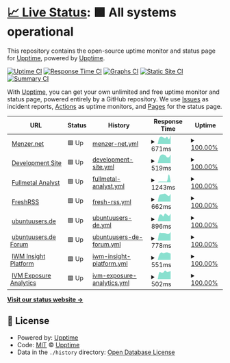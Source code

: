 # [📈 Live Status](https://upptime.github.io/upptime): <!--live status--> **🟩 All systems operational**

This repository contains the open-source uptime monitor and status page for [Upptime](https://upptime.js.org), powered by [Upptime](https://github.com/upptime/upptime).

[![Uptime CI](https://github.com/cxt666/upptime/workflows/Uptime%20CI/badge.svg)](https://github.com/cxt666/upptime/actions?query=workflow%3A%22Uptime+CI%22)
[![Response Time CI](https://github.com/cxt666/upptime/workflows/Response%20Time%20CI/badge.svg)](https://github.com/cxt666/upptime/actions?query=workflow%3A%22Response+Time+CI%22)
[![Graphs CI](https://github.com/cxt666/upptime/workflows/Graphs%20CI/badge.svg)](https://github.com/cxt666/upptime/actions?query=workflow%3A%22Graphs+CI%22)
[![Static Site CI](https://github.com/cxt666/upptime/workflows/Static%20Site%20CI/badge.svg)](https://github.com/cxt666/upptime/actions?query=workflow%3A%22Static+Site+CI%22)
[![Summary CI](https://github.com/cxt666/upptime/workflows/Summary%20CI/badge.svg)](https://github.com/cxt666/upptime/actions?query=workflow%3A%22Summary+CI%22)

With [Upptime](https://upptime.js.org), you can get your own unlimited and free uptime monitor and status page, powered entirely by a GitHub repository. We use [Issues](https://github.com/upptime/upptime/issues) as incident reports, [Actions](https://github.com/cxt666/upptime/actions) as uptime monitors, and [Pages](https://upptime.github.io/upptime) for the status page.

<!--start: status pages-->
<!-- This summary is generated by Upptime (https://github.com/upptime/upptime) -->
<!-- Do not edit this manually, your changes will be overwritten -->
<!-- prettier-ignore -->
| URL | Status | History | Response Time | Uptime |
| --- | ------ | ------- | ------------- | ------ |
| <img alt="" src="http://legacy.menzer.net/sites/default/files/dev.ico" height="13"> [Menzer.net](http://menzer.net) | 🟩 Up | [menzer-net.yml](https://github.com/cxt666/upptime/commits/HEAD/history/menzer-net.yml) | <details><summary><img alt="Response time graph" src="./graphs/menzer-net/response-time-week.png" height="20"> 671ms</summary><br><a href="https://cxt666.github.io/upptime/history/menzer-net"><img alt="Response time 793" src="https://img.shields.io/endpoint?url=https%3A%2F%2Fraw.githubusercontent.com%2Fcxt666%2Fupptime%2FHEAD%2Fapi%2Fmenzer-net%2Fresponse-time.json"></a><br><a href="https://cxt666.github.io/upptime/history/menzer-net"><img alt="24-hour response time 678" src="https://img.shields.io/endpoint?url=https%3A%2F%2Fraw.githubusercontent.com%2Fcxt666%2Fupptime%2FHEAD%2Fapi%2Fmenzer-net%2Fresponse-time-day.json"></a><br><a href="https://cxt666.github.io/upptime/history/menzer-net"><img alt="7-day response time 671" src="https://img.shields.io/endpoint?url=https%3A%2F%2Fraw.githubusercontent.com%2Fcxt666%2Fupptime%2FHEAD%2Fapi%2Fmenzer-net%2Fresponse-time-week.json"></a><br><a href="https://cxt666.github.io/upptime/history/menzer-net"><img alt="30-day response time 802" src="https://img.shields.io/endpoint?url=https%3A%2F%2Fraw.githubusercontent.com%2Fcxt666%2Fupptime%2FHEAD%2Fapi%2Fmenzer-net%2Fresponse-time-month.json"></a><br><a href="https://cxt666.github.io/upptime/history/menzer-net"><img alt="1-year response time 824" src="https://img.shields.io/endpoint?url=https%3A%2F%2Fraw.githubusercontent.com%2Fcxt666%2Fupptime%2FHEAD%2Fapi%2Fmenzer-net%2Fresponse-time-year.json"></a></details> | <details><summary><a href="https://cxt666.github.io/upptime/history/menzer-net">100.00%</a></summary><a href="https://cxt666.github.io/upptime/history/menzer-net"><img alt="All-time uptime 99.92%" src="https://img.shields.io/endpoint?url=https%3A%2F%2Fraw.githubusercontent.com%2Fcxt666%2Fupptime%2FHEAD%2Fapi%2Fmenzer-net%2Fuptime.json"></a><br><a href="https://cxt666.github.io/upptime/history/menzer-net"><img alt="24-hour uptime 100.00%" src="https://img.shields.io/endpoint?url=https%3A%2F%2Fraw.githubusercontent.com%2Fcxt666%2Fupptime%2FHEAD%2Fapi%2Fmenzer-net%2Fuptime-day.json"></a><br><a href="https://cxt666.github.io/upptime/history/menzer-net"><img alt="7-day uptime 100.00%" src="https://img.shields.io/endpoint?url=https%3A%2F%2Fraw.githubusercontent.com%2Fcxt666%2Fupptime%2FHEAD%2Fapi%2Fmenzer-net%2Fuptime-week.json"></a><br><a href="https://cxt666.github.io/upptime/history/menzer-net"><img alt="30-day uptime 100.00%" src="https://img.shields.io/endpoint?url=https%3A%2F%2Fraw.githubusercontent.com%2Fcxt666%2Fupptime%2FHEAD%2Fapi%2Fmenzer-net%2Fuptime-month.json"></a><br><a href="https://cxt666.github.io/upptime/history/menzer-net"><img alt="1-year uptime 99.97%" src="https://img.shields.io/endpoint?url=https%3A%2F%2Fraw.githubusercontent.com%2Fcxt666%2Fupptime%2FHEAD%2Fapi%2Fmenzer-net%2Fuptime-year.json"></a></details>
| <img alt="" src="http://legacy.menzer.net/sites/default/files/dev.ico" height="13"> [Development Site](http://mnzr.de) | 🟩 Up | [development-site.yml](https://github.com/cxt666/upptime/commits/HEAD/history/development-site.yml) | <details><summary><img alt="Response time graph" src="./graphs/development-site/response-time-week.png" height="20"> 519ms</summary><br><a href="https://cxt666.github.io/upptime/history/development-site"><img alt="Response time 631" src="https://img.shields.io/endpoint?url=https%3A%2F%2Fraw.githubusercontent.com%2Fcxt666%2Fupptime%2FHEAD%2Fapi%2Fdevelopment-site%2Fresponse-time.json"></a><br><a href="https://cxt666.github.io/upptime/history/development-site"><img alt="24-hour response time 531" src="https://img.shields.io/endpoint?url=https%3A%2F%2Fraw.githubusercontent.com%2Fcxt666%2Fupptime%2FHEAD%2Fapi%2Fdevelopment-site%2Fresponse-time-day.json"></a><br><a href="https://cxt666.github.io/upptime/history/development-site"><img alt="7-day response time 519" src="https://img.shields.io/endpoint?url=https%3A%2F%2Fraw.githubusercontent.com%2Fcxt666%2Fupptime%2FHEAD%2Fapi%2Fdevelopment-site%2Fresponse-time-week.json"></a><br><a href="https://cxt666.github.io/upptime/history/development-site"><img alt="30-day response time 637" src="https://img.shields.io/endpoint?url=https%3A%2F%2Fraw.githubusercontent.com%2Fcxt666%2Fupptime%2FHEAD%2Fapi%2Fdevelopment-site%2Fresponse-time-month.json"></a><br><a href="https://cxt666.github.io/upptime/history/development-site"><img alt="1-year response time 643" src="https://img.shields.io/endpoint?url=https%3A%2F%2Fraw.githubusercontent.com%2Fcxt666%2Fupptime%2FHEAD%2Fapi%2Fdevelopment-site%2Fresponse-time-year.json"></a></details> | <details><summary><a href="https://cxt666.github.io/upptime/history/development-site">100.00%</a></summary><a href="https://cxt666.github.io/upptime/history/development-site"><img alt="All-time uptime 99.98%" src="https://img.shields.io/endpoint?url=https%3A%2F%2Fraw.githubusercontent.com%2Fcxt666%2Fupptime%2FHEAD%2Fapi%2Fdevelopment-site%2Fuptime.json"></a><br><a href="https://cxt666.github.io/upptime/history/development-site"><img alt="24-hour uptime 100.00%" src="https://img.shields.io/endpoint?url=https%3A%2F%2Fraw.githubusercontent.com%2Fcxt666%2Fupptime%2FHEAD%2Fapi%2Fdevelopment-site%2Fuptime-day.json"></a><br><a href="https://cxt666.github.io/upptime/history/development-site"><img alt="7-day uptime 100.00%" src="https://img.shields.io/endpoint?url=https%3A%2F%2Fraw.githubusercontent.com%2Fcxt666%2Fupptime%2FHEAD%2Fapi%2Fdevelopment-site%2Fuptime-week.json"></a><br><a href="https://cxt666.github.io/upptime/history/development-site"><img alt="30-day uptime 100.00%" src="https://img.shields.io/endpoint?url=https%3A%2F%2Fraw.githubusercontent.com%2Fcxt666%2Fupptime%2FHEAD%2Fapi%2Fdevelopment-site%2Fuptime-month.json"></a><br><a href="https://cxt666.github.io/upptime/history/development-site"><img alt="1-year uptime 99.99%" src="https://img.shields.io/endpoint?url=https%3A%2F%2Fraw.githubusercontent.com%2Fcxt666%2Fupptime%2FHEAD%2Fapi%2Fdevelopment-site%2Fuptime-year.json"></a></details>
| <img alt="" src="http://legacy.menzer.net/sites/default/files/dev.ico" height="13"> [Fullmetal Analyst](https://fullmetal-analyst.de/) | 🟩 Up | [fullmetal-analyst.yml](https://github.com/cxt666/upptime/commits/HEAD/history/fullmetal-analyst.yml) | <details><summary><img alt="Response time graph" src="./graphs/fullmetal-analyst/response-time-week.png" height="20"> 1243ms</summary><br><a href="https://cxt666.github.io/upptime/history/fullmetal-analyst"><img alt="Response time 631" src="https://img.shields.io/endpoint?url=https%3A%2F%2Fraw.githubusercontent.com%2Fcxt666%2Fupptime%2FHEAD%2Fapi%2Ffullmetal-analyst%2Fresponse-time.json"></a><br><a href="https://cxt666.github.io/upptime/history/fullmetal-analyst"><img alt="24-hour response time 527" src="https://img.shields.io/endpoint?url=https%3A%2F%2Fraw.githubusercontent.com%2Fcxt666%2Fupptime%2FHEAD%2Fapi%2Ffullmetal-analyst%2Fresponse-time-day.json"></a><br><a href="https://cxt666.github.io/upptime/history/fullmetal-analyst"><img alt="7-day response time 1243" src="https://img.shields.io/endpoint?url=https%3A%2F%2Fraw.githubusercontent.com%2Fcxt666%2Fupptime%2FHEAD%2Fapi%2Ffullmetal-analyst%2Fresponse-time-week.json"></a><br><a href="https://cxt666.github.io/upptime/history/fullmetal-analyst"><img alt="30-day response time 808" src="https://img.shields.io/endpoint?url=https%3A%2F%2Fraw.githubusercontent.com%2Fcxt666%2Fupptime%2FHEAD%2Fapi%2Ffullmetal-analyst%2Fresponse-time-month.json"></a><br><a href="https://cxt666.github.io/upptime/history/fullmetal-analyst"><img alt="1-year response time 648" src="https://img.shields.io/endpoint?url=https%3A%2F%2Fraw.githubusercontent.com%2Fcxt666%2Fupptime%2FHEAD%2Fapi%2Ffullmetal-analyst%2Fresponse-time-year.json"></a></details> | <details><summary><a href="https://cxt666.github.io/upptime/history/fullmetal-analyst">100.00%</a></summary><a href="https://cxt666.github.io/upptime/history/fullmetal-analyst"><img alt="All-time uptime 99.99%" src="https://img.shields.io/endpoint?url=https%3A%2F%2Fraw.githubusercontent.com%2Fcxt666%2Fupptime%2FHEAD%2Fapi%2Ffullmetal-analyst%2Fuptime.json"></a><br><a href="https://cxt666.github.io/upptime/history/fullmetal-analyst"><img alt="24-hour uptime 100.00%" src="https://img.shields.io/endpoint?url=https%3A%2F%2Fraw.githubusercontent.com%2Fcxt666%2Fupptime%2FHEAD%2Fapi%2Ffullmetal-analyst%2Fuptime-day.json"></a><br><a href="https://cxt666.github.io/upptime/history/fullmetal-analyst"><img alt="7-day uptime 100.00%" src="https://img.shields.io/endpoint?url=https%3A%2F%2Fraw.githubusercontent.com%2Fcxt666%2Fupptime%2FHEAD%2Fapi%2Ffullmetal-analyst%2Fuptime-week.json"></a><br><a href="https://cxt666.github.io/upptime/history/fullmetal-analyst"><img alt="30-day uptime 100.00%" src="https://img.shields.io/endpoint?url=https%3A%2F%2Fraw.githubusercontent.com%2Fcxt666%2Fupptime%2FHEAD%2Fapi%2Ffullmetal-analyst%2Fuptime-month.json"></a><br><a href="https://cxt666.github.io/upptime/history/fullmetal-analyst"><img alt="1-year uptime 100.00%" src="https://img.shields.io/endpoint?url=https%3A%2F%2Fraw.githubusercontent.com%2Fcxt666%2Fupptime%2FHEAD%2Fapi%2Ffullmetal-analyst%2Fuptime-year.json"></a></details>
| <img alt="" src="http://reader.mnzr.de/favicon.png" height="13"> [FreshRSS](https://reader.mnzr.de) | 🟩 Up | [fresh-rss.yml](https://github.com/cxt666/upptime/commits/HEAD/history/fresh-rss.yml) | <details><summary><img alt="Response time graph" src="./graphs/fresh-rss/response-time-week.png" height="20"> 662ms</summary><br><a href="https://cxt666.github.io/upptime/history/fresh-rss"><img alt="Response time 757" src="https://img.shields.io/endpoint?url=https%3A%2F%2Fraw.githubusercontent.com%2Fcxt666%2Fupptime%2FHEAD%2Fapi%2Ffresh-rss%2Fresponse-time.json"></a><br><a href="https://cxt666.github.io/upptime/history/fresh-rss"><img alt="24-hour response time 702" src="https://img.shields.io/endpoint?url=https%3A%2F%2Fraw.githubusercontent.com%2Fcxt666%2Fupptime%2FHEAD%2Fapi%2Ffresh-rss%2Fresponse-time-day.json"></a><br><a href="https://cxt666.github.io/upptime/history/fresh-rss"><img alt="7-day response time 662" src="https://img.shields.io/endpoint?url=https%3A%2F%2Fraw.githubusercontent.com%2Fcxt666%2Fupptime%2FHEAD%2Fapi%2Ffresh-rss%2Fresponse-time-week.json"></a><br><a href="https://cxt666.github.io/upptime/history/fresh-rss"><img alt="30-day response time 764" src="https://img.shields.io/endpoint?url=https%3A%2F%2Fraw.githubusercontent.com%2Fcxt666%2Fupptime%2FHEAD%2Fapi%2Ffresh-rss%2Fresponse-time-month.json"></a><br><a href="https://cxt666.github.io/upptime/history/fresh-rss"><img alt="1-year response time 780" src="https://img.shields.io/endpoint?url=https%3A%2F%2Fraw.githubusercontent.com%2Fcxt666%2Fupptime%2FHEAD%2Fapi%2Ffresh-rss%2Fresponse-time-year.json"></a></details> | <details><summary><a href="https://cxt666.github.io/upptime/history/fresh-rss">100.00%</a></summary><a href="https://cxt666.github.io/upptime/history/fresh-rss"><img alt="All-time uptime 99.97%" src="https://img.shields.io/endpoint?url=https%3A%2F%2Fraw.githubusercontent.com%2Fcxt666%2Fupptime%2FHEAD%2Fapi%2Ffresh-rss%2Fuptime.json"></a><br><a href="https://cxt666.github.io/upptime/history/fresh-rss"><img alt="24-hour uptime 100.00%" src="https://img.shields.io/endpoint?url=https%3A%2F%2Fraw.githubusercontent.com%2Fcxt666%2Fupptime%2FHEAD%2Fapi%2Ffresh-rss%2Fuptime-day.json"></a><br><a href="https://cxt666.github.io/upptime/history/fresh-rss"><img alt="7-day uptime 100.00%" src="https://img.shields.io/endpoint?url=https%3A%2F%2Fraw.githubusercontent.com%2Fcxt666%2Fupptime%2FHEAD%2Fapi%2Ffresh-rss%2Fuptime-week.json"></a><br><a href="https://cxt666.github.io/upptime/history/fresh-rss"><img alt="30-day uptime 100.00%" src="https://img.shields.io/endpoint?url=https%3A%2F%2Fraw.githubusercontent.com%2Fcxt666%2Fupptime%2FHEAD%2Fapi%2Ffresh-rss%2Fuptime-month.json"></a><br><a href="https://cxt666.github.io/upptime/history/fresh-rss"><img alt="1-year uptime 99.99%" src="https://img.shields.io/endpoint?url=https%3A%2F%2Fraw.githubusercontent.com%2Fcxt666%2Fupptime%2FHEAD%2Fapi%2Ffresh-rss%2Fuptime-year.json"></a></details>
| <img alt="" src="https://ubuntuusers.de/favicon.ico" height="13"> [ubuntuusers.de](https://ubuntuusers.de/) | 🟩 Up | [ubuntuusers-de.yml](https://github.com/cxt666/upptime/commits/HEAD/history/ubuntuusers-de.yml) | <details><summary><img alt="Response time graph" src="./graphs/ubuntuusers-de/response-time-week.png" height="20"> 896ms</summary><br><a href="https://cxt666.github.io/upptime/history/ubuntuusers-de"><img alt="Response time 972" src="https://img.shields.io/endpoint?url=https%3A%2F%2Fraw.githubusercontent.com%2Fcxt666%2Fupptime%2FHEAD%2Fapi%2Fubuntuusers-de%2Fresponse-time.json"></a><br><a href="https://cxt666.github.io/upptime/history/ubuntuusers-de"><img alt="24-hour response time 869" src="https://img.shields.io/endpoint?url=https%3A%2F%2Fraw.githubusercontent.com%2Fcxt666%2Fupptime%2FHEAD%2Fapi%2Fubuntuusers-de%2Fresponse-time-day.json"></a><br><a href="https://cxt666.github.io/upptime/history/ubuntuusers-de"><img alt="7-day response time 896" src="https://img.shields.io/endpoint?url=https%3A%2F%2Fraw.githubusercontent.com%2Fcxt666%2Fupptime%2FHEAD%2Fapi%2Fubuntuusers-de%2Fresponse-time-week.json"></a><br><a href="https://cxt666.github.io/upptime/history/ubuntuusers-de"><img alt="30-day response time 1002" src="https://img.shields.io/endpoint?url=https%3A%2F%2Fraw.githubusercontent.com%2Fcxt666%2Fupptime%2FHEAD%2Fapi%2Fubuntuusers-de%2Fresponse-time-month.json"></a><br><a href="https://cxt666.github.io/upptime/history/ubuntuusers-de"><img alt="1-year response time 982" src="https://img.shields.io/endpoint?url=https%3A%2F%2Fraw.githubusercontent.com%2Fcxt666%2Fupptime%2FHEAD%2Fapi%2Fubuntuusers-de%2Fresponse-time-year.json"></a></details> | <details><summary><a href="https://cxt666.github.io/upptime/history/ubuntuusers-de">100.00%</a></summary><a href="https://cxt666.github.io/upptime/history/ubuntuusers-de"><img alt="All-time uptime 99.92%" src="https://img.shields.io/endpoint?url=https%3A%2F%2Fraw.githubusercontent.com%2Fcxt666%2Fupptime%2FHEAD%2Fapi%2Fubuntuusers-de%2Fuptime.json"></a><br><a href="https://cxt666.github.io/upptime/history/ubuntuusers-de"><img alt="24-hour uptime 100.00%" src="https://img.shields.io/endpoint?url=https%3A%2F%2Fraw.githubusercontent.com%2Fcxt666%2Fupptime%2FHEAD%2Fapi%2Fubuntuusers-de%2Fuptime-day.json"></a><br><a href="https://cxt666.github.io/upptime/history/ubuntuusers-de"><img alt="7-day uptime 100.00%" src="https://img.shields.io/endpoint?url=https%3A%2F%2Fraw.githubusercontent.com%2Fcxt666%2Fupptime%2FHEAD%2Fapi%2Fubuntuusers-de%2Fuptime-week.json"></a><br><a href="https://cxt666.github.io/upptime/history/ubuntuusers-de"><img alt="30-day uptime 100.00%" src="https://img.shields.io/endpoint?url=https%3A%2F%2Fraw.githubusercontent.com%2Fcxt666%2Fupptime%2FHEAD%2Fapi%2Fubuntuusers-de%2Fuptime-month.json"></a><br><a href="https://cxt666.github.io/upptime/history/ubuntuusers-de"><img alt="1-year uptime 99.85%" src="https://img.shields.io/endpoint?url=https%3A%2F%2Fraw.githubusercontent.com%2Fcxt666%2Fupptime%2FHEAD%2Fapi%2Fubuntuusers-de%2Fuptime-year.json"></a></details>
| <img alt="" src="https://ubuntuusers.de/favicon.ico" height="13"> [ubuntuusers.de Forum](https://forum.ubuntuusers.de/) | 🟩 Up | [ubuntuusers-de-forum.yml](https://github.com/cxt666/upptime/commits/HEAD/history/ubuntuusers-de-forum.yml) | <details><summary><img alt="Response time graph" src="./graphs/ubuntuusers-de-forum/response-time-week.png" height="20"> 778ms</summary><br><a href="https://cxt666.github.io/upptime/history/ubuntuusers-de-forum"><img alt="Response time 871" src="https://img.shields.io/endpoint?url=https%3A%2F%2Fraw.githubusercontent.com%2Fcxt666%2Fupptime%2FHEAD%2Fapi%2Fubuntuusers-de-forum%2Fresponse-time.json"></a><br><a href="https://cxt666.github.io/upptime/history/ubuntuusers-de-forum"><img alt="24-hour response time 835" src="https://img.shields.io/endpoint?url=https%3A%2F%2Fraw.githubusercontent.com%2Fcxt666%2Fupptime%2FHEAD%2Fapi%2Fubuntuusers-de-forum%2Fresponse-time-day.json"></a><br><a href="https://cxt666.github.io/upptime/history/ubuntuusers-de-forum"><img alt="7-day response time 778" src="https://img.shields.io/endpoint?url=https%3A%2F%2Fraw.githubusercontent.com%2Fcxt666%2Fupptime%2FHEAD%2Fapi%2Fubuntuusers-de-forum%2Fresponse-time-week.json"></a><br><a href="https://cxt666.github.io/upptime/history/ubuntuusers-de-forum"><img alt="30-day response time 865" src="https://img.shields.io/endpoint?url=https%3A%2F%2Fraw.githubusercontent.com%2Fcxt666%2Fupptime%2FHEAD%2Fapi%2Fubuntuusers-de-forum%2Fresponse-time-month.json"></a><br><a href="https://cxt666.github.io/upptime/history/ubuntuusers-de-forum"><img alt="1-year response time 862" src="https://img.shields.io/endpoint?url=https%3A%2F%2Fraw.githubusercontent.com%2Fcxt666%2Fupptime%2FHEAD%2Fapi%2Fubuntuusers-de-forum%2Fresponse-time-year.json"></a></details> | <details><summary><a href="https://cxt666.github.io/upptime/history/ubuntuusers-de-forum">100.00%</a></summary><a href="https://cxt666.github.io/upptime/history/ubuntuusers-de-forum"><img alt="All-time uptime 99.93%" src="https://img.shields.io/endpoint?url=https%3A%2F%2Fraw.githubusercontent.com%2Fcxt666%2Fupptime%2FHEAD%2Fapi%2Fubuntuusers-de-forum%2Fuptime.json"></a><br><a href="https://cxt666.github.io/upptime/history/ubuntuusers-de-forum"><img alt="24-hour uptime 100.00%" src="https://img.shields.io/endpoint?url=https%3A%2F%2Fraw.githubusercontent.com%2Fcxt666%2Fupptime%2FHEAD%2Fapi%2Fubuntuusers-de-forum%2Fuptime-day.json"></a><br><a href="https://cxt666.github.io/upptime/history/ubuntuusers-de-forum"><img alt="7-day uptime 100.00%" src="https://img.shields.io/endpoint?url=https%3A%2F%2Fraw.githubusercontent.com%2Fcxt666%2Fupptime%2FHEAD%2Fapi%2Fubuntuusers-de-forum%2Fuptime-week.json"></a><br><a href="https://cxt666.github.io/upptime/history/ubuntuusers-de-forum"><img alt="30-day uptime 100.00%" src="https://img.shields.io/endpoint?url=https%3A%2F%2Fraw.githubusercontent.com%2Fcxt666%2Fupptime%2FHEAD%2Fapi%2Fubuntuusers-de-forum%2Fuptime-month.json"></a><br><a href="https://cxt666.github.io/upptime/history/ubuntuusers-de-forum"><img alt="1-year uptime 99.85%" src="https://img.shields.io/endpoint?url=https%3A%2F%2Fraw.githubusercontent.com%2Fcxt666%2Fupptime%2FHEAD%2Fapi%2Fubuntuusers-de-forum%2Fuptime-year.json"></a></details>
| <img alt="" src="https://www.rapid7.com/includes/img/favicon.ico" height="13"> [IWM Insight Platform](https://eu.data.insight.rapid7.com) | 🟩 Up | [iwm-insight-platform.yml](https://github.com/cxt666/upptime/commits/HEAD/history/iwm-insight-platform.yml) | <details><summary><img alt="Response time graph" src="./graphs/iwm-insight-platform/response-time-week.png" height="20"> 551ms</summary><br><a href="https://cxt666.github.io/upptime/history/iwm-insight-platform"><img alt="Response time 569" src="https://img.shields.io/endpoint?url=https%3A%2F%2Fraw.githubusercontent.com%2Fcxt666%2Fupptime%2FHEAD%2Fapi%2Fiwm-insight-platform%2Fresponse-time.json"></a><br><a href="https://cxt666.github.io/upptime/history/iwm-insight-platform"><img alt="24-hour response time 486" src="https://img.shields.io/endpoint?url=https%3A%2F%2Fraw.githubusercontent.com%2Fcxt666%2Fupptime%2FHEAD%2Fapi%2Fiwm-insight-platform%2Fresponse-time-day.json"></a><br><a href="https://cxt666.github.io/upptime/history/iwm-insight-platform"><img alt="7-day response time 551" src="https://img.shields.io/endpoint?url=https%3A%2F%2Fraw.githubusercontent.com%2Fcxt666%2Fupptime%2FHEAD%2Fapi%2Fiwm-insight-platform%2Fresponse-time-week.json"></a><br><a href="https://cxt666.github.io/upptime/history/iwm-insight-platform"><img alt="30-day response time 594" src="https://img.shields.io/endpoint?url=https%3A%2F%2Fraw.githubusercontent.com%2Fcxt666%2Fupptime%2FHEAD%2Fapi%2Fiwm-insight-platform%2Fresponse-time-month.json"></a><br><a href="https://cxt666.github.io/upptime/history/iwm-insight-platform"><img alt="1-year response time 583" src="https://img.shields.io/endpoint?url=https%3A%2F%2Fraw.githubusercontent.com%2Fcxt666%2Fupptime%2FHEAD%2Fapi%2Fiwm-insight-platform%2Fresponse-time-year.json"></a></details> | <details><summary><a href="https://cxt666.github.io/upptime/history/iwm-insight-platform">100.00%</a></summary><a href="https://cxt666.github.io/upptime/history/iwm-insight-platform"><img alt="All-time uptime 76.98%" src="https://img.shields.io/endpoint?url=https%3A%2F%2Fraw.githubusercontent.com%2Fcxt666%2Fupptime%2FHEAD%2Fapi%2Fiwm-insight-platform%2Fuptime.json"></a><br><a href="https://cxt666.github.io/upptime/history/iwm-insight-platform"><img alt="24-hour uptime 100.00%" src="https://img.shields.io/endpoint?url=https%3A%2F%2Fraw.githubusercontent.com%2Fcxt666%2Fupptime%2FHEAD%2Fapi%2Fiwm-insight-platform%2Fuptime-day.json"></a><br><a href="https://cxt666.github.io/upptime/history/iwm-insight-platform"><img alt="7-day uptime 100.00%" src="https://img.shields.io/endpoint?url=https%3A%2F%2Fraw.githubusercontent.com%2Fcxt666%2Fupptime%2FHEAD%2Fapi%2Fiwm-insight-platform%2Fuptime-week.json"></a><br><a href="https://cxt666.github.io/upptime/history/iwm-insight-platform"><img alt="30-day uptime 100.00%" src="https://img.shields.io/endpoint?url=https%3A%2F%2Fraw.githubusercontent.com%2Fcxt666%2Fupptime%2FHEAD%2Fapi%2Fiwm-insight-platform%2Fuptime-month.json"></a><br><a href="https://cxt666.github.io/upptime/history/iwm-insight-platform"><img alt="1-year uptime 100.00%" src="https://img.shields.io/endpoint?url=https%3A%2F%2Fraw.githubusercontent.com%2Fcxt666%2Fupptime%2FHEAD%2Fapi%2Fiwm-insight-platform%2Fuptime-year.json"></a></details>
| <img alt="" src="https://www.rapid7.com/includes/img/favicon.ico" height="13"> [IVM Exposure Analytics](https://eu.exposure-analytics.insight.rapid7.com) | 🟩 Up | [ivm-exposure-analytics.yml](https://github.com/cxt666/upptime/commits/HEAD/history/ivm-exposure-analytics.yml) | <details><summary><img alt="Response time graph" src="./graphs/ivm-exposure-analytics/response-time-week.png" height="20"> 502ms</summary><br><a href="https://cxt666.github.io/upptime/history/ivm-exposure-analytics"><img alt="Response time 551" src="https://img.shields.io/endpoint?url=https%3A%2F%2Fraw.githubusercontent.com%2Fcxt666%2Fupptime%2FHEAD%2Fapi%2Fivm-exposure-analytics%2Fresponse-time.json"></a><br><a href="https://cxt666.github.io/upptime/history/ivm-exposure-analytics"><img alt="24-hour response time 456" src="https://img.shields.io/endpoint?url=https%3A%2F%2Fraw.githubusercontent.com%2Fcxt666%2Fupptime%2FHEAD%2Fapi%2Fivm-exposure-analytics%2Fresponse-time-day.json"></a><br><a href="https://cxt666.github.io/upptime/history/ivm-exposure-analytics"><img alt="7-day response time 502" src="https://img.shields.io/endpoint?url=https%3A%2F%2Fraw.githubusercontent.com%2Fcxt666%2Fupptime%2FHEAD%2Fapi%2Fivm-exposure-analytics%2Fresponse-time-week.json"></a><br><a href="https://cxt666.github.io/upptime/history/ivm-exposure-analytics"><img alt="30-day response time 570" src="https://img.shields.io/endpoint?url=https%3A%2F%2Fraw.githubusercontent.com%2Fcxt666%2Fupptime%2FHEAD%2Fapi%2Fivm-exposure-analytics%2Fresponse-time-month.json"></a><br><a href="https://cxt666.github.io/upptime/history/ivm-exposure-analytics"><img alt="1-year response time 564" src="https://img.shields.io/endpoint?url=https%3A%2F%2Fraw.githubusercontent.com%2Fcxt666%2Fupptime%2FHEAD%2Fapi%2Fivm-exposure-analytics%2Fresponse-time-year.json"></a></details> | <details><summary><a href="https://cxt666.github.io/upptime/history/ivm-exposure-analytics">100.00%</a></summary><a href="https://cxt666.github.io/upptime/history/ivm-exposure-analytics"><img alt="All-time uptime 99.99%" src="https://img.shields.io/endpoint?url=https%3A%2F%2Fraw.githubusercontent.com%2Fcxt666%2Fupptime%2FHEAD%2Fapi%2Fivm-exposure-analytics%2Fuptime.json"></a><br><a href="https://cxt666.github.io/upptime/history/ivm-exposure-analytics"><img alt="24-hour uptime 100.00%" src="https://img.shields.io/endpoint?url=https%3A%2F%2Fraw.githubusercontent.com%2Fcxt666%2Fupptime%2FHEAD%2Fapi%2Fivm-exposure-analytics%2Fuptime-day.json"></a><br><a href="https://cxt666.github.io/upptime/history/ivm-exposure-analytics"><img alt="7-day uptime 100.00%" src="https://img.shields.io/endpoint?url=https%3A%2F%2Fraw.githubusercontent.com%2Fcxt666%2Fupptime%2FHEAD%2Fapi%2Fivm-exposure-analytics%2Fuptime-week.json"></a><br><a href="https://cxt666.github.io/upptime/history/ivm-exposure-analytics"><img alt="30-day uptime 100.00%" src="https://img.shields.io/endpoint?url=https%3A%2F%2Fraw.githubusercontent.com%2Fcxt666%2Fupptime%2FHEAD%2Fapi%2Fivm-exposure-analytics%2Fuptime-month.json"></a><br><a href="https://cxt666.github.io/upptime/history/ivm-exposure-analytics"><img alt="1-year uptime 100.00%" src="https://img.shields.io/endpoint?url=https%3A%2F%2Fraw.githubusercontent.com%2Fcxt666%2Fupptime%2FHEAD%2Fapi%2Fivm-exposure-analytics%2Fuptime-year.json"></a></details>

<!--end: status pages-->

[**Visit our status website →**](https://upptime.github.io/upptime)

## 📄 License

- Powered by: [Upptime](https://github.com/upptime/upptime)
- Code: [MIT](./LICENSE) © [Upptime](https://upptime.js.org)
- Data in the `./history` directory: [Open Database License](https://opendatacommons.org/licenses/odbl/1-0/)
